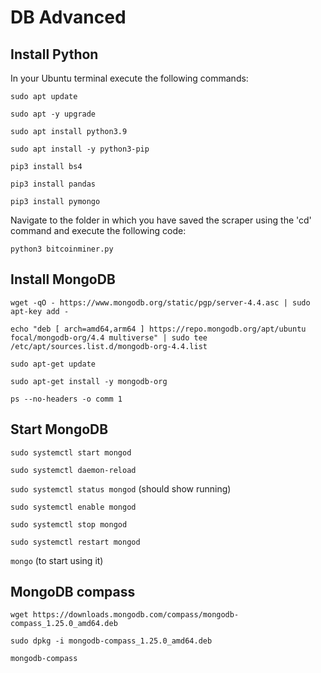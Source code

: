 # DB Advanced
## Install Python

In your Ubuntu terminal execute the following commands:

`sudo apt update`

`sudo apt -y upgrade`

`sudo apt install python3.9`

`sudo apt install -y python3-pip`

`pip3 install bs4`

`pip3 install pandas`

`pip3 install pymongo`

Navigate to the folder in which you have saved the scraper using the 'cd' command and execute the following code:

`python3 bitcoinminer.py`


## Install MongoDB
`wget -qO - https://www.mongodb.org/static/pgp/server-4.4.asc | sudo apt-key add -`

`echo "deb [ arch=amd64,arm64 ] https://repo.mongodb.org/apt/ubuntu focal/mongodb-org/4.4 multiverse" | sudo tee /etc/apt/sources.list.d/mongodb-org-4.4.list`

`sudo apt-get update`

`sudo apt-get install -y mongodb-org`

`ps --no-headers -o comm 1`

## Start MongoDB
`sudo systemctl start mongod`

`sudo systemctl daemon-reload`

`sudo systemctl status mongod`      (should show running)

`sudo systemctl enable mongod`

`sudo systemctl stop mongod`

`sudo systemctl restart mongod`

`mongo`                             (to start using it)

## MongoDB compass
`wget https://downloads.mongodb.com/compass/mongodb-compass_1.25.0_amd64.deb`

`sudo dpkg -i mongodb-compass_1.25.0_amd64.deb`

`mongodb-compass`

